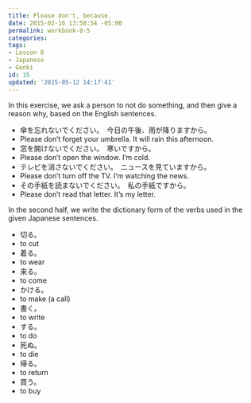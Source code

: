```yaml
---
title: Please don't, because.
date: 2015-02-16 13:58:54 -05:00
permalink: workbook-8-5
categories:
tags:
- Lesson 8
- Japanese
- Genki
id: 15
updated: '2015-05-12 14:17:41'
---
```


In this exercise, we ask a person to not do something, and then give a reason why, based on the English sentences.

- 傘を忘れないでください。　今日の午後、雨が降りますから。
 - Please don’t forget your umbrella. It will rain this afternoon.
- 窓を開けないでください。　寒いですから。
 - Please don’t open the window. I’m cold.
- テレビを消さないでください。　ニュースを見ていますから。
 - Please don’t turn off the TV. I’m watching the news.
- その手紙を読まないでください。　私の手紙ですから。
 - Please don’t read that letter. It’s my letter.

In the second half, we write the dictionary form of the verbs used in the given Japanese sentences.

- 切る。
 - to cut
- 着る。
 - to wear
- 来る。
 - to come
- かける。
 - to make (a call)
- 書く。
 - to write
- する。
 - to do
- 死ぬ。
 - to die
- 帰る。
 - to return
- 買う。
 - to buy
